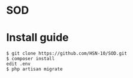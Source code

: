 # SOD
# Install guide
```
$ git clone https://github.com/HSN-10/SOD.git
$ composer install
edit .env
$ php artisan migrate
```

